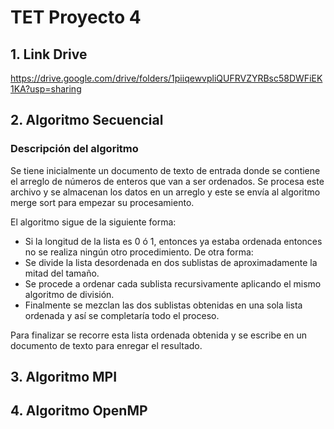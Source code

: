 # TET Proyecto 4

## 1. Link Drive

https://drive.google.com/drive/folders/1piiqewvpliQUFRVZYRBsc58DWFiEK1KA?usp=sharing

## 2. Algoritmo Secuencial

### Descripción del algoritmo

Se tiene inicialmente un documento de texto de entrada donde se contiene el arreglo de números de enteros que van a ser ordenados.
Se procesa este archivo y se almacenan los datos en un arreglo y este se envía al algoritmo merge sort para empezar su procesamiento.

El algoritmo sigue de la siguiente forma:
- Si la longitud de la lista es 0 ó 1, entonces ya estaba ordenada entonces no se realiza ningún otro procedimiento. De otra forma:
- Se divide la lista desordenada en dos sublistas de aproximadamente la mitad del tamaño.
- Se procede a ordenar cada sublista recursivamente aplicando el mismo algoritmo de división.
- Finalmente se mezclan las dos sublistas obtenidas en una sola lista ordenada y así se completaría todo el proceso.

Para finalizar se recorre esta lista ordenada obtenida y se escribe en un documento de texto para enregar el resultado.

## 3. Algoritmo MPI

## 4. Algoritmo OpenMP



